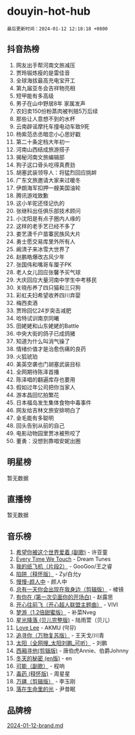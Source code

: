 # douyin-hot-hub

`最后更新时间：2024-01-12 12:18:18 +0800`

## 抖音热榜

1. 网友出手帮河南文旅减压
1. 贾玲锻炼瘦的是雷佳音
1. 全球海拔最高充电宝开工
1. 第九届亚冬会吉祥物亮相
1. 短甲能有多高级
1. 男子在山中野居8年 家属发声
1. 农妇卖150份粉蒸肉被判赔5万后续
1. 那些让人意想不到的水杯
1. 云南辟谣摩托车撞电动车致9死
1. 杨紫范丞丞暗恋小心思好戳
1. 第二十条定档大年初一
1. 河南山西结成旅游搭子
1. 揭秘河南文旅编辑部
1. 狗子这口骨头吃得真费劲
1. 胡塞武装领导人：将猛烈回应挑衅
1. 广东文旅邀请大家来过暖冬
1. 伊朗海军扣押一艘美国油轮
1. 腾讯游戏致歉
1. 这小羊驼还怪记仇的
1. 张继科出任俱乐部技术顾问
1. 小沈阳是有点子圈内人缘的
1. 这样的老手艺已经不多了
1. 娄艺潇千户苗寨民族风大片
1. 勇士愿交易库里外所有人
1. 阚清子来冰雪大世界了
1. 赵鹏皓爆改古风少年
1. 张国伟和嘴哥车厘子PK
1. 老人女儿回应张馨予买气球
1. 大庆回应大量河南中学生中考移民
1. 关晓彤养了四只猫和三只狗
1. 彩虹夫妇希望收养四川弃婴
1. 梅西卖酒
1. 贾玲回忆24岁突击减肥
1. 哈特试训南京同曦
1. 田姥姥和山东姥姥的Battle
1. 中央大街的鸽子已成鸽猪
1. 知道为什么叫消气操了
1. 情绪价值才是治愈伤痛的良药
1. 火狐琥珀
1. 美英空袭也门胡塞武装目标
1. 全网期待陈泽首播
1. 陈泽唱的翻遍库存也要用
1. 假如过年公司把你当家人
1. 游本昌回忆拍繁花
1. 日本福岛发生集体食物中毒事件
1. 网友给吉林文旅安排明白了
1. 金毛能有多聪明
1. 回头告别从前的自己
1. 电影动物园里贾冰被熊咬了
1. 董勇：没想到靠唱安妮出圈

## 明星榜

暂无数据

## 直播榜

暂无数据

## 音乐榜

1. [希望你被这个世界爱着 (副歌)](https://sf86-cdn-tos.douyinstatic.com/obj/tos-cn-ve-2774/oUHCmWQfZlE3QQBKBeD8rCFLpJzPgCpImhsxMt) - 许亚童
1. [Every Time We Touch](https://sf3-cdn-tos.douyinstatic.com/obj/tos-cn-ve-2774/ogN6lUKQeBBfEVhIOMikG1CcJjugxk1tztZyhP) - Dream Tunes
1. [我的纸飞机（片段2）](https://sf6-cdn-tos.douyinstatic.com/obj/tos-cn-ve-2774/oM2ZrKcg2CD5AeRB2gkeXOFB1IxAGJdZPazYHf) - GooGoo/王之睿
1. [陷阱（释怀版）](https://sf86-cdn-tos.douyinstatic.com/obj/tos-cn-ve-2774/oE8C21LeZrzKLDFfQYgMzx4GAIHageG5IzayY7) - Zy/白允y
1. [慢慢-颜人中](https://sf86-cdn-tos.douyinstatic.com/obj/tos-cn-ve-2774/ocjHNfBXdBxQNC8ZGAeoLMFTUgtBg8bkExunDC) - 颜人中
1. [总有一天你会出现在我身边（剪辑版）](https://sf3-cdn-tos.douyinstatic.com/obj/tos-cn-ve-2774/oMLsHwhWW7CYoAhoWB9EXUQIzNBsfAJxpAoxCU) - 棱镜
1. [有你在 (第一次见面你的开场白)](https://sf86-cdn-tos.douyinstatic.com/obj/tos-cn-ve-2774/oAthrQ3ClJBfI57uBoFEgNDYtNCZ0TSYQQfxQ0) - 赵露思
1. [开心往前飞（开心超人联盟主题曲）](https://sf3-cdn-tos.douyinstatic.com/obj/tos-cn-ve-2774/9d8fb7c82cf1421fb93a9fe925275e0a) - VIVI
1. [梦游（1.2倍甜蜜版）](https://sf86-cdn-tos.douyinstatic.com/obj/tos-cn-ve-2774/o4gyAUm8hwufoEABmwVIiQtHsFuGzAEEWtNMzo) - 补菜Nveg
1. [星光降落 (贝儿完整版)](https://sf3-cdn-tos.douyinstatic.com/obj/tos-cn-ve-2774/okwB9hAwyAtsFFkFBzAX1hOOfQuIoMNs0W2Mwr) - 陆雨萱（贝儿）
1. [Love Lee](https://sf6-cdn-tos.douyinstatic.com/obj/tos-cn-ve-2774/o05GbkJGbCBTdDnMtB0fwOYgkeZp23vrWQDQBS) - AKMU (악뮤)
1. [追寻你（万物复苏版）](https://sf86-cdn-tos.douyinstatic.com/obj/tos-cn-ve-2774/oYeAZJsbjIDit9APmBg8u6uDUQnHmoCf3gbo74) - 王天戈/川青
1. [太阳（全网搜_太阳刘鹏_可听）](https://sf3-cdn-tos.douyinstatic.com/obj/tos-cn-ve-2774/ogWbyIQnlBFImVbeDocRdCIYtBHlbJXgfZMvgz) - 刘鹏
1. [西厢寻他(剪辑版)](https://sf86-cdn-tos.douyinstatic.com/obj/tos-cn-ve-2774/oUsAVfAQKlRNxEv5qxvIB8o5qmIWUcXbzJKJhw) - 唐伯虎Annie、伯爵Johnny
1. [冬天的秘密 (en版)](https://sf86-cdn-tos.douyinstatic.com/obj/tos-cn-ve-2774/okIuMHDdzyf3FjGK4Lphe1vfHcQaPIHAg0Z4CR) - en
1. [可能（副歌）](https://sf86-cdn-tos.douyinstatic.com/obj/tos-cn-ve-2774/cde1731888894259b333569393c2fb51) - 程响
1. [毒药 (释怀版)](https://sf86-cdn-tos.douyinstatic.com/obj/tos-cn-ve-2774/oYILMEAzspdZBIzy4frJNB8ZHPHWAhiwowd4Ad) - 周星星
1. [万疆（剪辑版）](https://sf3-cdn-tos.douyinstatic.com/obj/tos-cn-ve-2774/ooG7oVgFlDTelKCjCsTTobQvbdtj1BBQXnfZd8) - 李玉刚
1. [落在生命里的光](https://sf86-cdn-tos.douyinstatic.com/obj/tos-cn-ve-2774/d9ffa8c090124ea58bb10df9b510c01d) - 尹昔眠

## 品牌榜

[2024-01-12-brand.md](2024-01-12-brand.md)
